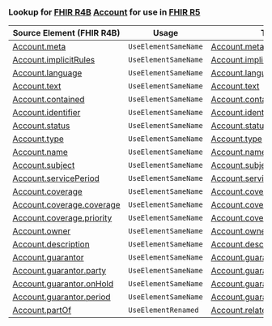 ### Lookup for [FHIR R4B](https://hl7.org/fhir/R4B/) [Account](https://hl7.org/fhir/R4B/Account.html) for use in [FHIR R5](https://hl7.org/fhir/R5/)

| Source Element (FHIR R4B) | Usage | Target |
| -------------- | ----- | ------ |
| [Account.meta](https://hl7.org/fhir/R4B/Account.html#resource) | `UseElementSameName` | [Account.meta](https://hl7.org/fhir/R5/Account.html#resource) |
| [Account.implicitRules](https://hl7.org/fhir/R4B/Account.html#resource) | `UseElementSameName` | [Account.implicitRules](https://hl7.org/fhir/R5/Account.html#resource) |
| [Account.language](https://hl7.org/fhir/R4B/Account.html#resource) | `UseElementSameName` | [Account.language](https://hl7.org/fhir/R5/Account.html#resource) |
| [Account.text](https://hl7.org/fhir/R4B/Account.html#resource) | `UseElementSameName` | [Account.text](https://hl7.org/fhir/R5/Account.html#resource) |
| [Account.contained](https://hl7.org/fhir/R4B/Account.html#resource) | `UseElementSameName` | [Account.contained](https://hl7.org/fhir/R5/Account.html#resource) |
| [Account.identifier](https://hl7.org/fhir/R4B/Account.html#resource) | `UseElementSameName` | [Account.identifier](https://hl7.org/fhir/R5/Account.html#resource) |
| [Account.status](https://hl7.org/fhir/R4B/Account.html#resource) | `UseElementSameName` | [Account.status](https://hl7.org/fhir/R5/Account.html#resource) |
| [Account.type](https://hl7.org/fhir/R4B/Account.html#resource) | `UseElementSameName` | [Account.type](https://hl7.org/fhir/R5/Account.html#resource) |
| [Account.name](https://hl7.org/fhir/R4B/Account.html#resource) | `UseElementSameName` | [Account.name](https://hl7.org/fhir/R5/Account.html#resource) |
| [Account.subject](https://hl7.org/fhir/R4B/Account.html#resource) | `UseElementSameName` | [Account.subject](https://hl7.org/fhir/R5/Account.html#resource) |
| [Account.servicePeriod](https://hl7.org/fhir/R4B/Account.html#resource) | `UseElementSameName` | [Account.servicePeriod](https://hl7.org/fhir/R5/Account.html#resource) |
| [Account.coverage](https://hl7.org/fhir/R4B/Account.html#resource) | `UseElementSameName` | [Account.coverage](https://hl7.org/fhir/R5/Account.html#resource) |
| [Account.coverage.coverage](https://hl7.org/fhir/R4B/Account.html#resource) | `UseElementSameName` | [Account.coverage.coverage](https://hl7.org/fhir/R5/Account.html#resource) |
| [Account.coverage.priority](https://hl7.org/fhir/R4B/Account.html#resource) | `UseElementSameName` | [Account.coverage.priority](https://hl7.org/fhir/R5/Account.html#resource) |
| [Account.owner](https://hl7.org/fhir/R4B/Account.html#resource) | `UseElementSameName` | [Account.owner](https://hl7.org/fhir/R5/Account.html#resource) |
| [Account.description](https://hl7.org/fhir/R4B/Account.html#resource) | `UseElementSameName` | [Account.description](https://hl7.org/fhir/R5/Account.html#resource) |
| [Account.guarantor](https://hl7.org/fhir/R4B/Account.html#resource) | `UseElementSameName` | [Account.guarantor](https://hl7.org/fhir/R5/Account.html#resource) |
| [Account.guarantor.party](https://hl7.org/fhir/R4B/Account.html#resource) | `UseElementSameName` | [Account.guarantor.party](https://hl7.org/fhir/R5/Account.html#resource) |
| [Account.guarantor.onHold](https://hl7.org/fhir/R4B/Account.html#resource) | `UseElementSameName` | [Account.guarantor.onHold](https://hl7.org/fhir/R5/Account.html#resource) |
| [Account.guarantor.period](https://hl7.org/fhir/R4B/Account.html#resource) | `UseElementSameName` | [Account.guarantor.period](https://hl7.org/fhir/R5/Account.html#resource) |
| [Account.partOf](https://hl7.org/fhir/R4B/Account.html#resource) | `UseElementRenamed` | [Account.relatedAccount.account](https://hl7.org/fhir/R5/Account.html#resource) |

